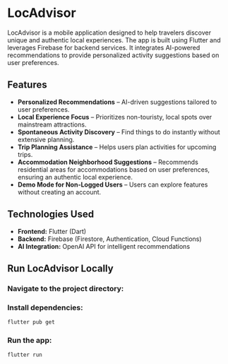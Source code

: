 # LocAdvisor

LocAdvisor is a mobile application designed to help travelers discover unique and authentic local
experiences.
The app is built using Flutter and leverages Firebase for backend services.
It integrates AI-powered recommendations to provide personalized activity suggestions based on user
preferences.

## Features

- **Personalized Recommendations** – AI-driven suggestions tailored to user preferences.
- **Local Experience Focus** – Prioritizes non-touristy, local spots over mainstream attractions.
- **Spontaneous Activity Discovery** – Find things to do instantly without extensive planning.
- **Trip Planning Assistance** – Helps users plan activities for upcoming trips.
- **Accommodation Neighborhood Suggestions** – Recommends residential areas for accommodations based
  on user preferences, ensuring an authentic local experience.
- **Demo Mode for Non-Logged Users** – Users can explore features without creating an account.

## Technologies Used

- **Frontend:** Flutter (Dart)
- **Backend:** Firebase (Firestore, Authentication, Cloud Functions)
- **AI Integration:** OpenAI API for intelligent recommendations

## Run LocAdvisor Locally

### Navigate to the project directory:

### Install dependencies:

```sh
flutter pub get
```

### Run the app:

```sh
flutter run
```
